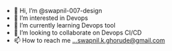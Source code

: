 - 👋 Hi, I’m @swapnil-007-design
- 👀 I’m interested in Devops
- 🌱 I’m currently learning Devops tool
- 💞️ I’m looking to collaborate on Devops CI/CD
- 📫 How to reach me ...swapnil.k.ghorude@gmail.com

<!---
swapnil-007-design/swapnil-007-design is a ✨ special ✨ repository because its `README.md` (this file) appears on your GitHub profile.
You can click the Preview link to take a look at your changes.
--->
